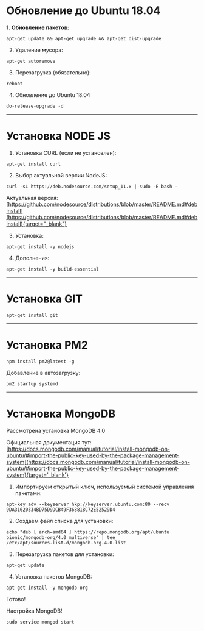 <!-- TITLE: Базовая настройка сервера -->
<!-- SUBTITLE: A quick summary of Server -->

# Обновление до Ubuntu 18.04
**1. Обновление пакетов:**

`
apt-get update && apt-get upgrade && apt-get dist-upgrade
`

2. Удаление мусора:

`
apt-get autoremove
`

3. Перезагрузка (обязательно):

`
reboot
`

4. Обновление до Ubuntu 18.04

`
do-release-upgrade -d
`



-----



# Установка NODE JS
1. Установка CURL (если не установлен):

`
apt-get install curl
`

2. Выбор актуальной версии NodeJS:

`
curl -sL https://deb.nodesource.com/setup_11.x | sudo -E bash -
`

Актуальная версия: [https://github.com/nodesource/distributions/blob/master/README.md#debinstall](https://github.com/nodesource/distributions/blob/master/README.md#debinstall){target="_blank"}

3. Установка:

`
apt-get install -y nodejs
`

4. Дополнения:

`
apt-get install -y build-essential
`



-----



# Установка GIT

`
apt-get install git
`



-----


# Установка PM2


`
 npm install pm2@latest -g
`


Добавление в автозагрузку:

`
pm2 startup systemd
`



-----



# Установка MongoDB

Рассмотрена установка MongoDB 4.0

Официальная документация тут: 
[https://docs.mongodb.com/manual/tutorial/install-mongodb-on-ubuntu/#import-the-public-key-used-by-the-package-management-system](https://docs.mongodb.com/manual/tutorial/install-mongodb-on-ubuntu/#import-the-public-key-used-by-the-package-management-system){target='_blank'}

1. Импортируем открытый ключ, используемый системой управления пакетами: 

`
apt-key adv --keyserver hkp://keyserver.ubuntu.com:80 --recv 9DA31620334BD75D9DCB49F368818C72E52529D4
`

2. Создаем файл списка для установки:

`
echo "deb [ arch=amd64 ] https://repo.mongodb.org/apt/ubuntu bionic/mongodb-org/4.0 multiverse" | tee /etc/apt/sources.list.d/mongodb-org-4.0.list
`

3. Перезагрузка пакетов для установки:

`
apt-get update
`

4. Установка пакетов MongoDB:

`
apt-get install -y mongodb-org
`

Готово!

Настройка MongoDB!

`sudo service mongod start`
